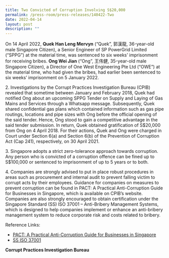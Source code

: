 ```yaml
---
title: Two Convicted of Corruption Involving S$20,000
permalink: /press-room/press-releases/140422-Two
date: 2022-04-14
layout: post
description: ""
---
```

On 14 April 2022, **Quek Han Leng Mervyn** (“Quek”, 郭漢龍, 36-year-old male Singapore Citizen), a Senior Engineer of SP PowerGrid Limited (“SPPG”) at the material time, was sentenced to six weeks’ imprisonment for receiving bribes. **Ong Wei Jian** (“Ong”, 王伟健, 35-year-old male Singapore Citizen), a Director of One West Engineering Pte Ltd (“OWE”) at the material time, who had given the bribes, had earlier been sentenced to six weeks’ imprisonment on 5 January 2022.

2\.	Investigations by the Corrupt Practices Investigation Bureau (CPIB) revealed that sometime between January and February 2018, Quek had notified Ong about an upcoming SPPG Tender on Supply and Laying of Gas Mains and Services through a Whatsapp message. Subsequently, Quek shared confidential gas plans which contained information such as gas pipe routings, locations and pipe sizes with Ong before the official opening of the said tender. Hence, Ong stood to gain a competitive advantage in the said tender submission. In return, Quek obtained gratification of S$20,000 from Ong on 4 April 2018. For their actions, Quek and Ong were charged in Court under Section 6(a) and Section 6(b) of the Prevention of Corruption Act (Cap 241), respectively, on 30 April 2021.

3\.	Singapore adopts a strict zero-tolerance approach towards corruption. Any person who is convicted of a corruption offence can be fined up to S$100,000 or sentenced to imprisonment of up to 5 years or to both.

4\. Companies are strongly advised to put in place robust procedures in areas such as procurement and internal audit to prevent falling victim to corrupt acts by their employees. Guidance for companies on measures to prevent corruption can be found in PACT: A Practical Anti-Corruption Guide for Businesses in Singapore, which is available on CPIB’s website. Companies are also strongly encouraged to obtain certification under the Singapore Standard (SS) ISO 37001 – Anti-Bribery Management Systems, which is designed to help companies implement or enhance an anti-bribery management system to reduce corporate risk and costs related to bribery.

Reference Links:

* [PACT: A Practical Anti-Corruption Guide for Businesses in Singapore](/research-room/publications/anti-corruption-guide-for-businesses/)<br>
* [SS ISO 37001](/research-room/publications/ss-iso-37001/)

**Corrupt Practices Investigation Bureau**